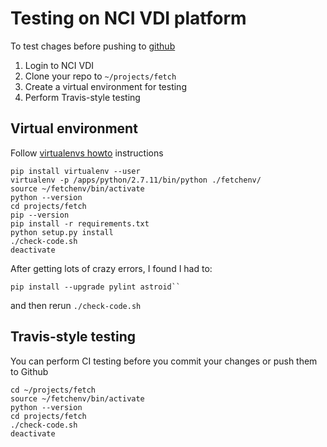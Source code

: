 # Testing on NCI VDI platform

To test chages before pushing to [github](http://github.com)

1. Login to NCI VDI
1. Clone your repo to ``~/projects/fetch``
1. Create a virtual environment for testing
1. Perform Travis-style testing

## Virtual environment

Follow [virtualenvs howto](http://docs.python-guide.org/en/latest/dev/virtualenvs/) instructions

```
pip install virtualenv --user
virtualenv -p /apps/python/2.7.11/bin/python ./fetchenv/
source ~/fetchenv/bin/activate
python --version
cd projects/fetch
pip --version
pip install -r requirements.txt
python setup.py install
./check-code.sh
deactivate
```

After getting lots of crazy errors, I found I had to:

```
pip install --upgrade pylint astroid``
```
and then rerun ``./check-code.sh``

## Travis-style testing

You can perform CI testing before you commit your changes or push them to Github

```
cd ~/projects/fetch
source ~/fetchenv/bin/activate
python --version
cd projects/fetch
./check-code.sh
deactivate
```
